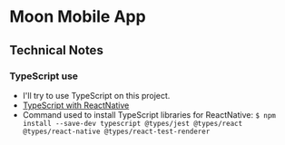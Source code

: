 # Moon Mobile App

## Technical Notes

### TypeScript use

- I'll try to use TypeScript on this project.
- [TypeScript with ReactNative](https://reactnative.dev/docs/typescript#:~:text=App%20Extensions-,Using%20TypeScript,TypeScript%20and%20Flow%20by%20default.)
- Command used to install TypeScript libraries for ReactNative: `$ npm install --save-dev typescript @types/jest @types/react @types/react-native @types/react-test-renderer`
